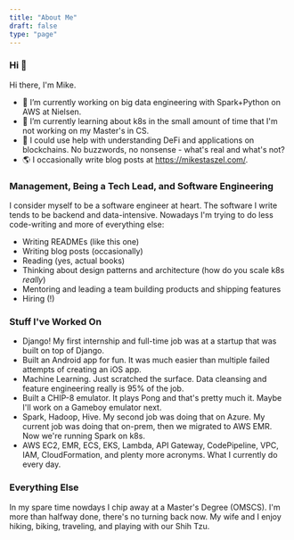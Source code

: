 ```yaml
---
title: "About Me"
draft: false
type: "page"
---
```


### Hi 👋

Hi there, I'm Mike.

- 🔭 I’m currently working on big data engineering with Spark+Python on AWS at Nielsen.
- 🌱 I’m currently learning about k8s in the small amount of time that I'm not working on my Master's in CS.
- 🤔 I could use help with understanding DeFi and applications on blockchains. No buzzwords, no nonsense - what's real and what's not?
- 🌎 I occasionally write blog posts at https://mikestaszel.com/.

### Management, Being a Tech Lead, and Software Engineering
I consider myself to be a software engineer at heart. The software I write tends to be backend and data-intensive.
Nowadays I'm trying to do less code-writing and more of everything else:

* Writing READMEs (like this one)
* Writing blog posts (occasionally)
* Reading (yes, actual books)
* Thinking about design patterns and architecture (how do you scale k8s _really_)
* Mentoring and leading a team building products and shipping features
* Hiring (!)

### Stuff I've Worked On
* Django! My first internship and full-time job was at a startup that was built on top of Django.
* Built an Android app for fun. It was much easier than multiple failed attempts of creating an iOS app.
* Machine Learning. Just scratched the surface. Data cleansing and feature engineering really is 95% of the job.
* Built a CHIP-8 emulator. It plays Pong and that's pretty much it. Maybe I'll work on a Gameboy emulator next.
* Spark, Hadoop, Hive. My second job was doing that on Azure. My current job was doing that on-prem, then we migrated to AWS EMR. Now we're running Spark on k8s.
* AWS EC2, EMR, ECS, EKS, Lambda, API Gateway, CodePipeline, VPC, IAM, CloudFormation, and plenty more acronyms. What I currently do every day.

### Everything Else
In my spare time nowdays I chip away at a Master's Degree (OMSCS). I'm more than halfway done, there's no turning back now.
My wife and I enjoy hiking, biking, traveling, and playing with our Shih Tzu.
